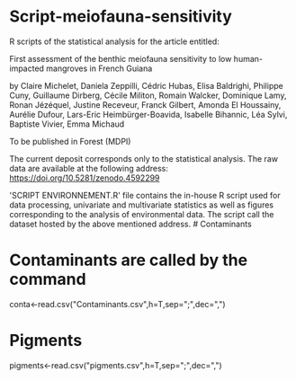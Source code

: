 # Script-meiofauna-sensitivity

R scripts of the statistical analysis for the article entitled:

First assessment of the benthic meiofauna sensitivity to low human-impacted mangroves in French Guiana

by  Claire Michelet, Daniela Zeppilli, Cédric Hubas, Elisa Baldrighi, Philippe Cuny, Guillaume Dirberg, Cécile Militon, Romain Walcker, Dominique Lamy, Ronan Jézéquel, Justine Receveur, Franck Gilbert, Amonda El Houssainy, Aurélie Dufour, Lars-Eric Heimbürger-Boavida, Isabelle Bihannic, Léa Sylvi, Baptiste Vivier, Emma Michaud

To be published in Forest (MDPI)

The current deposit corresponds only to the statistical analysis. The raw data are available at the following address: https://doi.org/10.5281/zenodo.4592299

'SCRIPT ENVIRONNEMENT.R' file contains the in-house R script used for data processing, univariate and multivariate statistics as well as figures corresponding to the analysis of environmental data. The script call the dataset hosted by the above mentioned address. # Contaminants
# Contaminants are called by the command 
conta<-read.csv("Contaminants.csv",h=T,sep=";",dec=",")
# Pigments
pigments<-read.csv("pigments.csv",h=T,sep=";",dec=",")
# C/N ratio
CHN<-read.csv("CHN.csv",h=T,sep=";",dec=",")
# Bacterial community
bact<-read.csv("Communaute-Bacterienne.csv",h=T,sep=";",dec=",")
# Environemental data
enviro<-read.csv("dataENV.csv",h=T,sep=";",dec=",")



'SCRIPT NEMATODES.R' contains the in-house R script used for data processing, univariate and multivariate statistics as well as figures corresponding to the analysis of nematode communities.

List of packages :

library(ade4) => for multivariate statistics.
library(factoextra)=> for improved data visualization of ade4 outputs.
library(cowplot)=> for publication-quality figures with 'ggplot2'.

Script correspondance:

'SCRIPT ENVIRONNEMENT.R' generate stats and figures. It requires the .csv files available at the above mentioned address.
